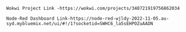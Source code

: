

    Wokwi Project Link -https://wokwi.com/projects/348721919756862034
    
    Node-Red Dashboard Link-https://node-red-wjldy-2022-11-05.au-syd.mybluemix.net/ui/#!/1?socketid=SWHC6_la5sEHPOZuAADN

